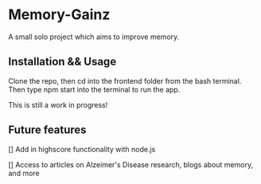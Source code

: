 # Memory-Gainz

A small solo project which aims to improve memory.

## Installation && Usage

Clone the repo, then cd into the frontend folder from the bash terminal. Then type npm start into the terminal to run the app.

This is still a work in progress!

## Future features

[] Add in highscore functionality with node.js

[] Access to articles on Alzeimer's Disease research, blogs about memory, and more
